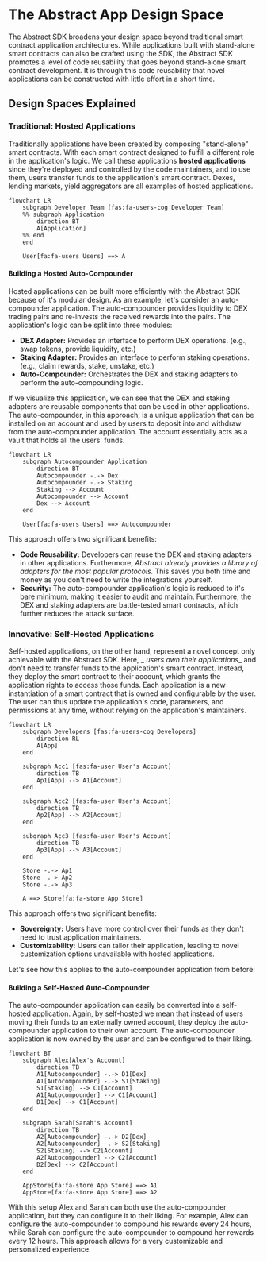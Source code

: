 # The Abstract App Design Space

The Abstract SDK broadens your design space beyond traditional smart contract application architectures. While
applications built with stand-alone smart contracts can also be crafted using the SDK, the Abstract SDK promotes a level
of code reusability that goes beyond stand-alone smart contract development. It is through this code reusability that
novel applications can be constructed with little effort in a short time.

## Design Spaces Explained

### Traditional: Hosted Applications

Traditionally applications have been created by composing "stand-alone" smart contracts. With each smart contract
designed to fulfill a different role in the application's logic. We call these applications __hosted applications__
since they're deployed and controlled by the code maintainers, and to use them, users transfer funds to the
application's smart contract. Dexes, lending markets, yield aggregators are all examples of hosted applications.

```mermaid
flowchart LR
    subgraph Developer Team [fas:fa-users-cog Developer Team]
    %% subgraph Application
        direction BT
        A[Application]
    %% end
    end

    User[fa:fa-users Users] ==> A
```

#### Building a Hosted Auto-Compounder

Hosted applications can be built more efficiently with the Abstract SDK because of it's modular design. As an example,
let's consider an auto-compounder application. The auto-compounder provides liquidity to DEX trading pairs and
re-invests the received rewards into the pairs. The application's logic can be split into three modules:

- __DEX Adapter:__ Provides an interface to perform DEX operations. (e.g., swap tokens, provide liquidity, etc.)
- __Staking Adapter:__ Provides an interface to perform staking operations. (e.g., claim rewards, stake, unstake, etc.)
- __Auto-Compounder:__ Orchestrates the DEX and staking adapters to perform the auto-compounding logic.

If we visualize this application, we can see that the DEX and staking adapters are reusable components that can be used
in other applications. The auto-compounder, in this approach, is a unique application that can be installed on an
account and used by users to deposit into and withdraw from the auto-compounder application. The account essentially
acts as a vault that holds all the users' funds.

```mermaid
flowchart LR
    subgraph Autocompounder Application
        direction BT
        Autocompounder -.-> Dex
        Autocompounder -.-> Staking
        Staking --> Account
        Autocompounder --> Account
        Dex --> Account
    end

    User[fa:fa-users Users] ==> Autocompounder
```

This approach offers two significant benefits:

- __Code Reusability:__ Developers can reuse the DEX and staking adapters in other applications. Furthermore, *Abstract
  already provides a library of adapters for the most popular protocols.* This saves you both time and money as you
  don't need to write the integrations yourself.
- __Security:__ The auto-compounder application's logic is reduced to it's bare minimum, making it easier to audit and
  maintain. Furthermore, the DEX and staking adapters are battle-tested smart contracts, which further reduces the
  attack surface.

### Innovative: Self-Hosted Applications

Self-hosted applications, on the other hand, represent a novel concept only achievable with the Abstract SDK. Here, _
_users own their applications__ and don't need to transfer funds to the application's smart contract. Instead, they
deploy the smart contract to their account, which grants the application rights to access those funds. Each application
is a new instantiation of a smart contract that is owned and configurable by the user. The user can thus update the
application's code, parameters, and permissions at any time, without relying on the application's maintainers.

```mermaid
flowchart LR
    subgraph Developers [fas:fa-users-cog Developers]
        direction RL
        A[App]
    end

    subgraph Acc1 [fas:fa-user User's Account]
        direction TB
        Ap1[App] --> A1[Account]
    end

    subgraph Acc2 [fas:fa-user User's Account]
        direction TB
        Ap2[App] --> A2[Account]
    end

    subgraph Acc3 [fas:fa-user User's Account]
        direction TB
        Ap3[App] --> A3[Account]
    end

    Store -.-> Ap1
    Store -.-> Ap2
    Store -.-> Ap3

    A ==> Store[fa:fa-store App Store]
```

This approach offers two significant benefits:

- __Sovereignty:__ Users have more control over their funds as they don't need to trust application maintainers.
- __Customizability:__ Users can tailor their application, leading to novel customization options unavailable with
  hosted applications.

Let's see how this applies to the auto-compounder application from before:

#### Building a Self-Hosted Auto-Compounder

The auto-compounder application can easily be converted into a self-hosted application. Again, by self-hosted we mean
that instead of users moving their funds to an externally owned account, they deploy the auto-compounder application to
their own account. The auto-compounder application is now owned by the user and can be configured to their liking.

```mermaid
flowchart BT
    subgraph Alex[Alex's Account]
        direction TB
        A1[Autocompounder] -.-> D1[Dex]
        A1[Autocompounder] -.-> S1[Staking]
        S1[Staking] --> C1[Account]
        A1[Autocompounder] --> C1[Account]
        D1[Dex] --> C1[Account]
    end

    subgraph Sarah[Sarah's Account]
        direction TB
        A2[Autocompounder] -.-> D2[Dex]
        A2[Autocompounder] -.-> S2[Staking]
        S2[Staking] --> C2[Account]
        A2[Autocompounder] --> C2[Account]
        D2[Dex] --> C2[Account]
    end

    AppStore[fa:fa-store App Store] ==> A1
    AppStore[fa:fa-store App Store] ==> A2
```

With this setup Alex and Sarah can both use the auto-compounder application, but they can configure it to their liking.
For example, Alex can configure the auto-compounder to compound his rewards every 24 hours, while Sarah can configure
the auto-compounder to compound her rewards every 12 hours. This approach allows for a very customizable and
personalized experience.
